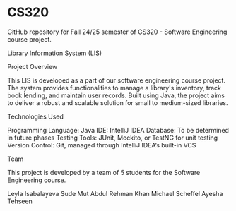 # CS320
GitHub repository for Fall 24/25 semester of CS320 - Software Engineering course project. 

Library Information System (LIS)

Project Overview

This LIS is developed as a part of our software engineering course project. The system provides functionalities to manage a library's inventory, 
track book lending, and maintain user records. Built using Java, the project aims to deliver a robust and scalable solution for small to medium-sized libraries.

Technologies Used

Programming Language: Java
IDE: IntelliJ IDEA
Database: To be determined in future phases
Testing Tools: JUnit, Mockito, or  TestNG for unit testing
Version Control: Git, managed through IntelliJ IDEA’s built-in VCS

Team

This project is developed by a team of 5 students for the Software Engineering course.

Leyla Isabalayeva
Sude Mut
Abdul Rehman Khan
Michael Scheffel
Ayesha Tehseen
